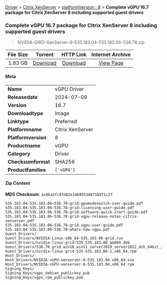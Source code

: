 
[Driver](/README.md)  >  [Citrix XenServer](/index/Driver/Citrix_XenServer.md)  >  [platformVersion : 8](/index/Driver/Citrix_XenServer/8.md)  >  **Complete vGPU 16.7 package for Citrix XenServer 8 including supported guest drivers**


###    Complete vGPU 16.7 package for Citrix XenServer 8 including supported guest drivers

> NVIDIA-GRID-XenServer-8-535.183.04-535.183.06-538.78.zip   


| **File Size** | **Torrent**  | **HTTP Link** | **Internet Archive** |
|:-------------:|:------------:|:-------------:|:--------------------:|
| 1.83 GB |  [Download](https://archive.org/download/nvgpu_NVIDIA-GRID-XenServer-8-535.183.04-535.183.06-538.78.zip/nvgpu_NVIDIA-GRID-XenServer-8-535.183.04-535.183.06-538.78.zip_archive.torrent)       | [Download](https://archive.org/compress/nvgpu_NVIDIA-GRID-XenServer-8-535.183.04-535.183.06-538.78.zip) | [View Page](https://archive.org/details/nvgpu_NVIDIA-GRID-XenServer-8-535.183.04-535.183.06-538.78.zip)       |

#### Meta

<table>
<tr><td><strong>Name</strong></td><td>vGPU Driver</td></tr>
<tr><td><strong>Releasedate</strong></td><td>2024-07-09</td></tr>
<tr><td><strong>Version</strong></td><td>16.7</td></tr>
<tr><td><strong>Downloadtype</strong></td><td>Image</td></tr>
<tr><td><strong>Linktype</strong></td><td>Preferred</td></tr>
<tr><td><strong>Platformname</strong></td><td>Citrix XenServer</td></tr>
<tr><td><strong>Platformversion</strong></td><td>8</td></tr>
<tr><td><strong>Productname</strong></td><td>vGPU</td></tr>
<tr><td><strong>Category</strong></td><td>Driver</td></tr>
<tr><td><strong>Checksumformat</strong></td><td>SHA256</td></tr>
<tr><td><strong>Productfamilies</strong></td><td><code>['vGPU']</code></td></tr>
</table>

#### Zip Content

**MD5 Checksum**: `ac06a5fc97d82e14b95534971b971c27`

```text
535.183.04-535.183.06-538.78-grid-gpumodeswitch-user-guide.pdf
535.183.04-535.183.06-538.78-grid-licensing-user-guide.pdf
535.183.04-535.183.06-538.78-grid-software-quick-start-guide.pdf
535.183.04-535.183.06-538.78-grid-vgpu-release-notes-citrix-xenserver.pdf
535.183.04-535.183.06-538.78-grid-vgpu-user-guide.pdf
535.183.04-535.183.06-538.78-whats-new-vgpu.pdf
Guest_Drivers/
Guest_Drivers/NVIDIA-Linux-x86_64-535.183.06-grid.run
Guest_Drivers/nvidia-linux-grid-535_535.183.06_amd64.deb
Guest_Drivers/538.78_grid_win10_win11_server2019_server2022_dch_64bit_international.exe
Guest_Drivers/nvidia-linux-grid-535-535.183.06-1.x86_64.rpm
Host_Drivers/
Host_Drivers/NVIDIA-vGPU-xenserver-8-535.183.04.x86_64.iso
Host_Drivers/NVIDIA-vGPU-xenserver-8-535.183.04.x86_64.rpm
Signing_Keys/
Signing_Keys/vgpu_debian_publickey.pub
Signing_Keys/vgpu_rpm_publickey.pub
```